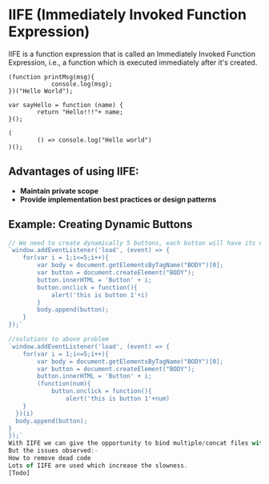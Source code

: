 # IIFE (Immediately Invoked Function Expression)

IIFE is a function expression that is called an Immediately Invoked Function Expression, i.e., a function which is executed immediately after it's created.  

```
(function printMsg(msg){
    		console.log(msg);
})("Hello World");
		
var sayHello = function (name) {
   		return "Hello!!!"+ name;
}();

(
   		() => console.log("Hello world")
)();
```

## Advantages of using IIFE:
- **Maintain private scope**
- **Provide implementation best practices or design patterns**

## Example: Creating Dynamic Buttons

```javascript
// We need to create dynamically 5 buttons, each button will have its own alert
`window.addEventListener('load', (event) => {
    for(var i = 1;i<=5;i++){
        var body = document.getElementsByTagName("BODY")[0];
        var button = document.createElement("BODY");
        button.innerHTML = 'Button' + i;
        button.onclick = function(){
            alert('this is button 1'+i)
        }
        body.append(button);
    }
});`

//solutions to above problem
`window.addEventListener('load', (event) => {
    for(var i = 1;i<=5;i++){
        var body = document.getElementsByTagName("BODY")[0];
        var button = document.createElement("BODY");
        button.innerHTML = 'Button' + i;
        (function(num){
            button.onclick = function(){
                alert('this is button 1'+num)            
  	}
  })(i)
  body.append(button);
}
});`
With IIFE we can give the opportunity to bind multiple/concat files with any issue of scope collisions. Tools like grunt , glup emerges.
But the issues observed:-
How to remove dead code
Lots of IIFE are used which increase the slowness.
[Todo]
